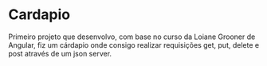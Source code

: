 # Cardapio

Primeiro projeto que desenvolvo, com base no curso da Loiane Grooner de Angular, fiz um cárdapio onde consigo realizar requisições get, put, delete e post através de um json server.
